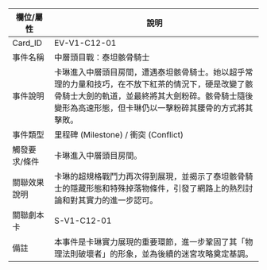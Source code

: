 | 欄位/屬性 | 說明 |
|---|---|
| Card_ID | EV-V1-C12-01 |
| 事件名稱 | 中層頭目戰：泰坦骸骨騎士 |
| 事件說明 | 卡琳進入中層頭目房間，遭遇泰坦骸骨騎士。她以超乎常理的力量和技巧，在不放下紅茶的情況下，硬是改變了骸骨騎士大劍的軌道，並最終將其大劍粉碎。骸骨騎士隨後變形為高速形態，但卡琳仍以一擊粉碎其腰骨的方式將其擊敗。 |
| 事件類型 | 里程碑 (Milestone) / 衝突 (Conflict) |
| 觸發要求/條件 | 卡琳進入中層頭目房間。 |
| 關聯效果說明 | 卡琳的超規格戰鬥力再次得到展現，並揭示了泰坦骸骨騎士的隱藏形態和特殊掉落物條件，引發了網路上的熱烈討論和對其實力的進一步認可。 |
| 關聯劇本卡 | S-V1-C12-01 |
| 備註 | 本事件是卡琳實力展現的重要環節，進一步鞏固了其「物理法則破壞者」的形象，並為後續的迷宮攻略奠定基調。 |
